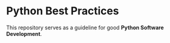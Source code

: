 # Python Best Practices

This repository serves as a guideline for good **Python Software Development**.
